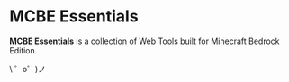 MCBE Essentials
=================

**MCBE Essentials** is a collection of Web Tools built for Minecraft Bedrock Edition.

\ ゜o゜)ノ
